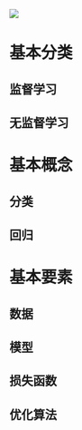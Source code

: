 ![](https://timgsa.baidu.com/timg?image&quality=80&size=b9999_10000&sec=1547119500034&di=55a2f893647c4b5af4b4b3f126d85899&imgtype=0&src=http%3A%2F%2Fi0.hdslb.com%2Fbfs%2Farticle%2Fdaf9de7533cf4c10fc38a44b3ee4d82dd61af72f.jpg)

# 基本分类

## 监督学习

## 无监督学习



# 基本概念

## 分类

## 回归

# 基本要素

## 数据

## 模型

## 损失函数

## 优化算法





